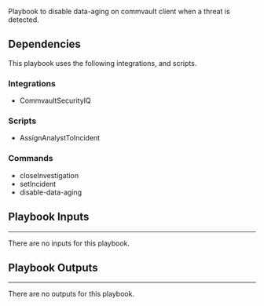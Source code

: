 Playbook to disable data-aging on commvault client when a threat is detected.

## Dependencies

This playbook uses the following integrations, and scripts.

### Integrations

* CommvaultSecurityIQ

### Scripts

* AssignAnalystToIncident

### Commands

* closeInvestigation
* setIncident
* disable-data-aging

## Playbook Inputs

---
There are no inputs for this playbook.

## Playbook Outputs

---
There are no outputs for this playbook.

